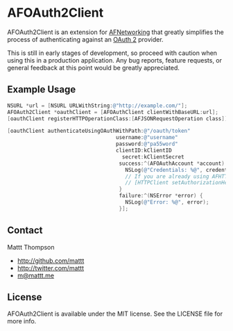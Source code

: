 # AFOAuth2Client

AFOAuth2Client is an extension for [AFNetworking](http://github.com/AFNetworking/AFNetworking/) that greatly simplifies the process of authenticating against an [OAuth 2](http://oauth.net/2/) provider.

This is still in early stages of development, so proceed with caution when using this in a production application. Any bug reports, feature requests, or general feedback at this point would be greatly appreciated.

## Example Usage

``` objective-c
NSURL *url = [NSURL URLWithString:@"http://example.com/"];
AFOAuth2Client *oauthClient = [AFOAuthClient clientWithBaseURL:url];
[oauthClient registerHTTPOperationClass:[AFJSONRequestOperation class]];

[oauthClient authenticateUsingOAuthWithPath:@"/oauth/token" 
                                   username:@"username"
                                   password:@"pa55word"
                                   clientID:kClientID
                                     secret:kClientSecret 
                                    success:^(AFOAuthAccount *account) {
                                      NSLog(@"Credentials: %@", credential.accessToken);
                                      // If you are already using AFHTTPClient in your application, this would be a good place to set your `Authorization` header.
                                      // [HTTPClient setAuthorizationHeaderWithToken:credential.accessToken];
                                    }
                                    failure:^(NSError *error) {
                                      NSLog(@"Error: %@", error);
                                    }];
```

## Contact

Mattt Thompson

- http://github.com/mattt
- http://twitter.com/mattt
- m@mattt.me

## License

AFOAuth2Client is available under the MIT license. See the LICENSE file for more info.
